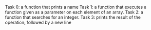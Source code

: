 Task 0: a function that prints a name
Task 1: a function that executes a function given as a parameter on each element of an array.
Task 2: a function that searches for an integer.
Task 3: prints the result of the operation, followed by a new line

